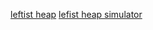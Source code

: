 [leftist heap](https://en.wikipedia.org/wiki/Leftist_tree)
[lefist heap simulator](https://www.cs.usfca.edu/~galles/visualization/LeftistHeap.html)

